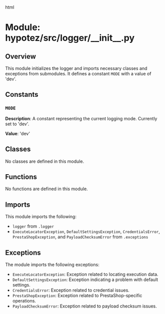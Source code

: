 html
<h1>Module: hypotez/src/logger/__init__.py</h1>

<h2>Overview</h2>
<p>This module initializes the logger and imports necessary classes and exceptions from submodules. It defines a constant <code>MODE</code> with a value of 'dev'.</p>

<h2>Constants</h2>

<h3><code>MODE</code></h3>

<p><strong>Description</strong>:  A constant representing the current logging mode. Currently set to 'dev'.</p>
<p><strong>Value</strong>: 'dev'</p>


<h2>Classes</h2>

<p>No classes are defined in this module.</p>

<h2>Functions</h2>

<p>No functions are defined in this module.</p>

<h2>Imports</h2>

<p>This module imports the following:</p>
<ul>
<li><code>logger</code> from <code>.logger</code></li>
<li><code>ExecuteLocatorException</code>, <code>DefaultSettingsException</code>, <code>CredentialsError</code>, <code>PrestaShopException</code>, and <code>PayloadChecksumError</code> from <code>.exceptions</code></li>
</ul>

<h2>Exceptions</h2>

<p>The module imports the following exceptions:</p>

<ul>
<li><code>ExecuteLocatorException</code>:  Exception related to locating execution data.</li>
<li><code>DefaultSettingsException</code>: Exception indicating a problem with default settings.</li>
<li><code>CredentialsError</code>: Exception related to credential issues.</li>
<li><code>PrestaShopException</code>: Exception related to PrestaShop-specific operations.</li>
<li><code>PayloadChecksumError</code>: Exception related to payload checksum issues.</li>
</ul>
